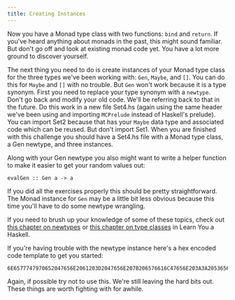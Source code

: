 ```yaml
---
title: Creating Instances
---
```


Now you have a Monad type class with two functions: `bind` and `return`.  If
you've heard anything about monads in the past, this might sound familiar.
But don't go off and look at existing monad code yet.  You have a lot more
ground to discover yourself.

The next thing you need to do is create instances of your Monad type class for
the three types we've been working with: `Gen`, `Maybe`, and `[]`. You can do this for
`Maybe` and `[]` with no trouble. But `Gen` won't work because it is a type synonym.
First you need to replace your type synonym with a `newtype`. Don't go back and
modify your old code. We'll be referring back to that in the future. Do this
work in a new file Set4.hs (again using the same header we've been using and
importing `MCPrelude` instead of Haskell's prelude). You can import Set2 because
that has your `Maybe` data type and associated code which can be reused. But don't
import Set1. When you are finished with this challenge you should have a Set4.hs
file with a Monad type class, a Gen newtype, and three instances.

Along with your Gen newtype you also might want to write a helper function to
make it easier to get your random values out:

    evalGen :: Gen a -> a

If you did all the exercises properly this should be pretty straightforward. The
Monad instance for `Gen` may be a little bit less obvious because this time you'll
have to do some newtype wrangling.

If you need to brush up your knowledge of some of these topics, check out [this
chapter on
newtypes](http://learnyouahaskell.com/functors-applicative-functors-and-monoids#the-newtype-keyword)
or [this chapter on type
classes](http://learnyouahaskell.com/making-our-own-types-and-typeclasses#typeclasses-102)
in Learn You a Haskell.

If you're having trouble with the newtype instance here's a hex encoded code
template to get you started:

    6E6577747970652047656E2061203D2047656E207B206576616C47656E203A3A2053656564202D3E2028612C205365656429207DDADA696E7374616E6365204D6F6E61642047656E207768657265DA2020202072657475726E203D202E2E2EDA2020202062696E64203D202E2E2E

Again, if possible try not to use this. We're still leaving the hard bits out.
These things are worth fighting with for awhile.
